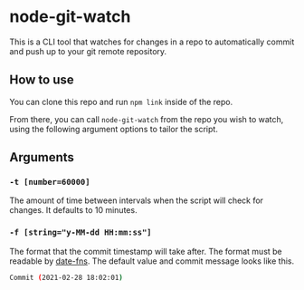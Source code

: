 # node-git-watch

This is a CLI tool that watches for changes in a repo to automatically commit and push up to your git remote repository.

## How to use

You can clone this repo and run `npm link` inside of the repo.

From there, you can call `node-git-watch` from the repo you wish to watch, using the following argument options to tailor the script.

## Arguments

### `-t [number=60000]`

The amount of time between intervals when the script will check for changes. It defaults to 10 minutes.

### `-f [string="y-MM-dd HH:mm:ss"]`

The format that the commit timestamp will take after. The format must be readable by [date-fns](https://date-fns.org/v2.19.0/docs/format). The default value and commit message looks like this.

```sh
Commit (2021-02-28 18:02:01)
```
